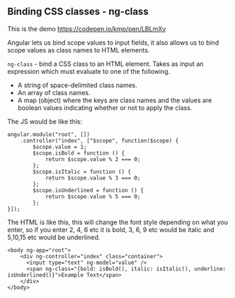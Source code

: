 ## Binding CSS classes - ng-class

This is the demo <https://codepen.io/kmp/pen/LBLmXv>

Angular lets us bind scope values to input fields, it also allows us to bind scope values as class names to HTML elements.
  
`ng-class` - bind a CSS class to an HTML element. Takes as input an expression which must evaluate to one of the following.

- A string of space-delimited class names.
- An array of class names.
- A map (object) where the keys are class names and the values are boolean values indicating whether or not to apply the class.

The JS would be like this:

```
angular.module("root", [])
    .controller("index", ["$scope", function($scope) {
        $scope.value = 1;
        $scope.isBold = function () {
			return $scope.value % 2 === 0;
		};
        $scope.isItalic = function () {
			return $scope.value % 3 === 0;
		};
        $scope.isUnderlined = function () {
			return $scope.value % 5 === 0;
		};
}]);
```

The HTML is like this, this will change the font style depending on what you enter, so if you enter 2, 4, 6 etc it is bold, 3, 6, 9 etc would be italic and 5,10,15 etc would be underlined.

```
<body ng-app="root">
	<div ng-controller="index" class="container">  
	  <input type="text" ng-model="value" />
	  <span ng-class="{bold: isBold(), italic: isItalic(), underline: isUnderlined()}">Example Text</span>
	</div>
</body>
```